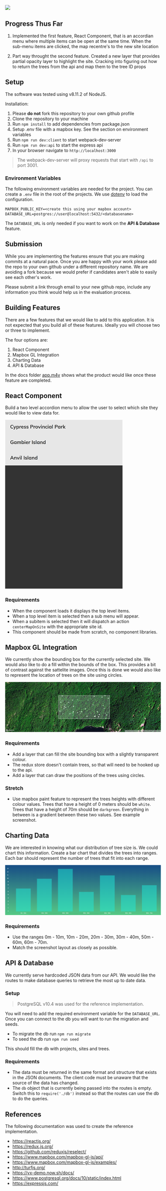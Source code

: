 
![](FYBR_GIPHY.gif)

## Progress Thus Far

1. Implemented the first feature, React Component, that is an accordian menu where multiple items can be open at the same time. When the sub-menu items are clicked, the map recentre's to the new site location

2. Part way throught the second feature. Created a new layer that provides partial opacity layer to highlight the site. Cracking into figuring out how to return the trees from the api and map them to the tree ID props


## Setup

The software was tested using v8.11.2 of NodeJS.

Installation:

1. Please **do not** fork this repository to your own github profile
2. Clone the repository to your machine
3. Run `npm install` to add dependencies from package.json
4. Setup .env file with a mapbox key. See the section on environment variables
4. Run `npm run dev:client` to start webpack-dev-server
5. Run `npm run dev:api` to start the express api
6. In your browser navigate to `http://localhost:3000` 

> The webpack-dev-server will proxy requests that start with `/api` to port 3001.


### Environment Variables

The following environment variables are needed for the project. You can create a `.env` file in the root of the projects. We use [dotenv](https://github.com/motdotla/dotenv) to load the configuration.

```
MAPBOX_PUBLIC_KEY=<create this using your mapbox account>
DATABASE_URL=postgres://user@localhost:5432/<databasename>
```

The `DATABASE_URL` is only needed if you want to work on the __API & Database__ feature.


## Submission

While you are implementing the features ensure that you are making commits at a natural pace. Once you are happy with your work please add the repo to your own github under a different repository name. We are avoiding a fork because we would prefer if candidates aren't able to easily see each other's work.

Please submit a link through email to your new github repo, include any information you think would help us in the evaluation process. 


## Building Features

There are a few features that we would like to add to this application. It is not expected that you build all of these features. Ideally you will choose two or three to implement. 

The four options are:

1. React Component
2. Mapbox GL Integration
3. Charting Data
4. API & Database

In the docs folder [app.m4v](docs/app.m4v) shows what the product would like once these feature are completed.

## React Component

Build a two level accordion menu to allow the user to select which site they would like to view data for. 

![Accordion](docs/component/accordion.gif)


### Requirements

- When the component loads it displays the top level items.
- When a top level item is selected then a sub menu will appear.
- When a subitem is selected then it will dispatch an action `centerMapOnSite` with the appropriate site id.
- This component should be made from scratch, no component libraries.


## Mapbox GL Integration

We currently show the bounding box for the currently selected site. We would also like to do a fill within the bounds of the box. This provides a bit of contrast against the sattelite images. Once this is done we would also like to represent the location of trees on the site using circles.

![Mapbox](docs/mapbox/map.jpg)


### Requirements

- Add a layer that can fill the site bounding box with a slightly transparent colour.
- The redux store doesn't contain trees, so that will need to be hooked up to the api.
- Add a layer that can draw the positions of the trees using circles.


### Stretch

- Use mapbox paint feature to represent the trees heights with different colour values. Trees that have a height of 0 meters should be `white`. Trees that have a height of 70m should be `darkgreen`. Everything in between is a gradient between these two values. See example screenshot.


## Charting Data

We are interested in knowing what our distribution of tree size is. We could chart this information. Create a bar chart that divides the trees into ranges. Each bar should represent the number of trees that fit into each range.

![Mapbox](docs/chart/tree_height.png)


### Requirements

-  Use the ranges 0m - 10m, 10m - 20m, 20m - 30m, 30m - 40m, 50m - 60m, 60m - 70m.
-  Match the screenshot layout as closely as possible.


## API & Database

We currently serve hardcoded JSON data from our API. We would like the routes to make database queries to retrieve the most up to date data.


### Setup

> PostgreSQL v10.4 was used for the reference implementation.

You will need to add the required environment variable for the `DATABASE_URL`. Once you can connect to the db you will want to run the migration and seeds. 

- To migrate the db run `npm run migrate`
- To seed the db run `npm run seed`

This should fill the db with projects, sites and trees.


### Requirements

- The data must be returned in the same format and structure that exists in the JSON documents. The client code must be unaware that the source of the data has changed.
- The `db` object that is currently being passed into the routes is empty. Switch this to `require('./db')` instead so that the routes can use the db to do the queries.


## References

The following documentation was used to create the reference implementation.

- https://reactjs.org/
- https://redux.js.org/
- https://github.com/reduxjs/reselect/
- https://www.mapbox.com/mapbox-gl-js/api/
- https://www.mapbox.com/mapbox-gl-js/examples/
- http://turfjs.org/
- https://vx-demo.now.sh/docs/
- https://www.postgresql.org/docs/10/static/index.html
- https://expressjs.com/
